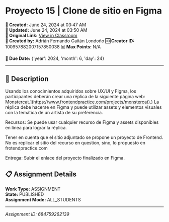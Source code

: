 # Proyecto 15 | Clone de sitio en Figma

**📅 Created:** June 24, 2024 at 03:47 AM  
**📅 Updated:** June 24, 2024 at 03:50 AM  
**🔗 Original Link:** [View in Classroom](https://classroom.google.com/c/Njk1MDgxNzAyMTIx/a/Njg0NzU5MjYyMTM5/details)  
**👤 Created by:** Adrián Fernando Gaitán Londoño
**🆔 Creator ID:** 100957882007157850038
**📊 Max Points:** N/A  

**📅 Due Date:** {'year': 2024, 'month': 6, 'day': 24}

---

## 📝 Description

Usando los conocimientos adquiridos sobre UX/UI y Figma, los participantes deberán crear una réplica de la siguiente página web: [Monstercat]([https://www.frontendpractice.com/projects/monstercat).](https://www.frontendpractice.com/projects/monstercat).) La réplica debe hacerse en Figma y puede utilizar assets y elementos visuales con la temática de un artista de su preferencia.

Recursos: Se puede usar cualquier recurso de Figma y assets disponibles en línea para lograr la réplica. 


Tener en cuenta que el sitio adjuntado se propone un proyecto de Frontend. No es replicar el sitio del recurso en question, sino, lo propuesto en frotendpractice.com

Entrega: Subir el enlace del proyecto finalizado en Figma.



## 📋 Assignment Details

**Work Type:** ASSIGNMENT  
**State:** PUBLISHED  
**Assignment Mode:** ALL_STUDENTS

---

*Assignment ID: 684759262139*
